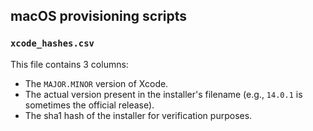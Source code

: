 ## macOS provisioning scripts

### `xcode_hashes.csv`

This file contains 3 columns:

- The `MAJOR.MINOR` version of Xcode.
- The actual version present in the installer's filename (e.g., `14.0.1` is
  sometimes the official release).
- The sha1 hash of the installer for verification purposes.
